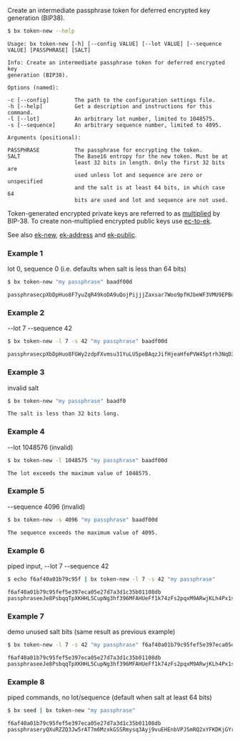 Create an intermediate passphrase token for deferred encrypted key generation (BIP38).
```sh
$ bx token-new --help
```
```
Usage: bx token-new [-h] [--config VALUE] [--lot VALUE] [--sequence      
VALUE] [PASSPHRASE] [SALT]                                               

Info: Create an intermediate passphrase token for deferred encrypted key 
generation (BIP38).                                                      

Options (named):

-c [--config]        The path to the configuration settings file.        
-h [--help]          Get a description and instructions for this command.
-l [--lot]           An arbitrary lot number, limited to 1048575.        
-s [--sequence]      An arbitrary sequence number, limited to 4095.      

Arguments (positional):

PASSPHRASE           The passphrase for encrypting the token.            
SALT                 The Base16 entropy for the new token. Must be at    
                     least 32 bits in length. Only the first 32 bits are 
                     used unless lot and sequence are zero or unspecified
                     and the salt is at least 64 bits, in which case 64  
                     bits are used and lot and sequence are not used.    
```
Token-generated encrypted private keys are referred to as [multiplied](https://github.com/bitcoin/bips/blob/master/bip-0038.mediawiki#Encryption_when_EC_multiply_mode_is_used) by BIP-38. To create non-multiplied encrypted public keys use [ec-to-ek](bx-ec-to-ek).

See also [ek-new](bx-ek-new), [ek-address](bx-ek-address) and [ek-public](bx-ek-public).
### Example 1
lot 0, sequence 0 (i.e. defaults when salt is less than 64 bits)
```sh
$ bx token-new "my passphrase" baadf00d
```
```
passphrasecpXbDpHuo8F7yuZqR49koDA9uQojPijjjZaxsar7Woo9pfHJbeWF3VMU9EPBqJ
```
### Example 2
--lot 7 --sequence 42
```sh
$ bx token-new -l 7 -s 42 "my passphrase" baadf00d
```
```
passphrasecpXbDpHuo8FGWy2zdpFXvmsu31YuLU5peBAqzJifHjeaHfePVW45ptrh3NqD3Z
```
### Example 3
invalid salt
```sh
$ bx token-new "my passphrase" baadf0
```
```
The salt is less than 32 bits long.
```
### Example 4
--lot 1048576 (invalid)
```sh
$ bx token-new -l 1048575 "my passphrase" baadf00d
```
```
The lot exceeds the maximum value of 1048575.
```
### Example 5
--sequence 4096 (invalid)
```sh
$ bx token-new -s 4096 "my passphrase" baadf00d
```
```
The sequence exceeds the maximum value of 4095.
```
### Example 6
piped input, --lot 7 --sequence 42
```sh
$ echo f6af40a01b79c95f | bx token-new -l 7 -s 42 "my passphrase"
```
```
f6af40a01b79c95fef5e397eca05e27d7a3d1c35b01108db 
passphraseeJe8PsbqqTpXKHHL5CupNg3hf396MFAHUeFf1k74zFs2pqxM9ARwjKLh4Px1sB
```
### Example 7
demo unused salt bits (same result as previous example)
```sh
$ bx token-new -l 7 -s 42 "my passphrase" f6af40a01b79c95fef5e397eca05e27d7a3d1c35b01108db 
```
```
f6af40a01b79c95fef5e397eca05e27d7a3d1c35b01108db 
passphraseeJe8PsbqqTpXKHHL5CupNg3hf396MFAHUeFf1k74zFs2pqxM9ARwjKLh4Px1sB
```
### Example 8
piped commands, no lot/sequence (default when salt at least 64 bits)
```sh
$ bx seed | bx token-new "my passphrase"
```
```
f6af40a01b79c95fef5e397eca05e27d7a3d1c35b01108db
passphraseryQXuRZZQ3Jw5rAT7m6MzxkGSSRmysq3Ayj9vuEHEnbVPJSmRQ2xYFKDKjGYrq
```